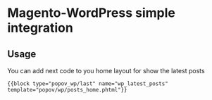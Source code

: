# Magento-WordPress simple integration

## Usage
You can add next code to you home layout for show the latest posts
```
{{block type="popov_wp/last" name="wp_latest_posts" template="popov/wp/posts_home.phtml"}}
``` 